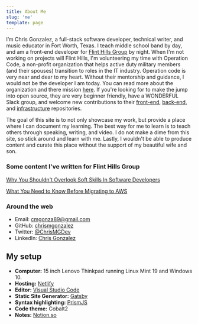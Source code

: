 ```yaml
---
title: About Me
slug: 'me'
template: page
---
```


I’m Chris Gonzalez, a full-stack software developer, technical writer, and music educator in Fort Worth, Texas. I teach middle school band by day, and am a front-end developer for [Flint Hills Group](https://www.flinthillsgroup.com) by night. When I'm not working on projects will Flint Hills, I'm volunteering my time with Operation Code, a non-profit organization that helps active duty military members (and their spouses) transition to roles in the IT industry.  Operation code is very near and dear to my heart.  Without their mentorship and guidance, I would not be the developer I am today.  You can read more about the organization and there mission [here](https://www.operationcode.org).  If  you're looking for to make the jump into open source, they are very beginner friendly, have a WONDERFUL Slack group, and welcome new contributions to their [front-end](https://www.github.com/operationcode/front-end), [back-end](https://www.github.com/operationcode/back-end), and [infrastructure](https://www.github.com/operationcode/operationcode_infra) repositories.

The goal of this site is to not only showcase my work, but provide a place where I can document my learning. The best way for me to learn is to teach others through speaking, writing, and video.  I do not make a dime from this site, so stick around and learn with me. Lastly, I wouldn't be able to produce content and curate this place without the support of my beautiful wife and son.

### Some content  I've written for Flint Hills Group

[Why You Shouldn't Overlook Soft Skills In Software Developers](https://flinthillsgroup.com/soft-skills-in-software-development/)

[What You Need to Know Before Migrating to AWS](https://flinthillsgroup.com/need-to-know-before-migrating-to-aws/)

### Around the web

- Email: [cmgonza89@gmail.com](mailto:cmgonza89@gmail.com)
- GitHub: [chrismgonzalez](https://github.com/chrismgonzalez)
- Twitter: [@ChrisMGDev](https://twitter.com/ChrisMGDev)
- LinkedIn: [Chris Gonzalez](https://linkedin.com/in/cmgonzalez89)

## My setup

- **Computer:** 15 inch Lenovo Thinkpad running Linux Mint 19 and Windows 10.
- **Hosting:** [Netlify](https://netlify.com)
- **Editor:** [Visual Studio Code](https://code.visualstudio.com/)
- **Static Site Generator:** [Gatsby](https://gatsbyjs.org)
- **Syntax highlighting:** [PrismJS](http://prismjs.com/)
- **Code theme:** Cobalt2
- **Notes:** [Notion.so](https://notion.so)

